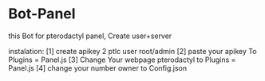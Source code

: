 # Bot-Panel
this Bot for pterodactyl panel, Create user+server 




instalation: [1] create apikey 2 ptlc user root/admin
             [2] paste your apikey To Plugins = Panel.js
             [3] Change Your webpage pterodactyl to Plugins = Panel.js
             [4] change your number owner to Config.json

